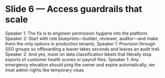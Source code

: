 # Slide 6 — Access guardrails that scale

Speaker 1: The fix is to engineer permission hygiene into the platform.
Speaker 2: Start with role blueprints—builder, reviewer, auditor—and make them the only options in production tenants.
Speaker 1: Provision through SSO groups so offboarding a leaver takes seconds and leaves an audit trail.
Speaker 2: And yes, insist on data classification labels that literally stop exports of customer health scores or payroll files.
Speaker 1: Any emergency elevation should ping the owner and expire automatically; we treat admin rights like temporary visas.
